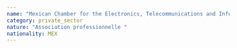 ```yaml
---
name: "Mexican Chamber for the Electronics, Telecommunications and Information Technologies Industries"
category: private_sector
nature: "Association professionnelle "
nationality: MEX
---
```

    